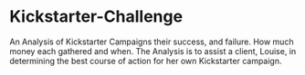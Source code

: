 # Kickstarter-Challenge
An Analysis of Kickstarter Campaigns their success, and failure. How much money each gathered and when.  The Analysis is to assist a client, Louise, in determining the best course of action for her own Kickstarter campaign. 
